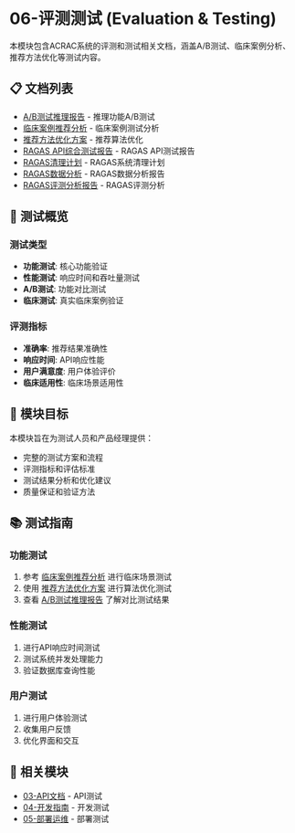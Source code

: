 # 06-评测测试 (Evaluation & Testing)

本模块包含ACRAC系统的评测和测试相关文档，涵盖A/B测试、临床案例分析、推荐方法优化等测试内容。

## 📋 文档列表

- [A/B测试推理报告](AB_TEST_SHOW_REASONING_REPORT.md) - 推理功能A/B测试
- [临床案例推荐分析](ACRAC_V2_临床案例推荐分析.md) - 临床案例测试分析
- [推荐方法优化方案](ACRAC_V2_推荐方法优化方案.md) - 推荐算法优化
- [RAGAS API综合测试报告](RAGAS_API_COMPREHENSIVE_TEST_REPORT.md) - RAGAS API测试报告
- [RAGAS清理计划](RAGAS_CLEANUP_PLAN.md) - RAGAS系统清理计划
- [RAGAS数据分析](RAGAS_DATA_INPUT_ANALYSIS.md) - RAGAS数据分析报告
- [RAGAS评测分析报告](RAGAS_EVALUATION_ANALYSIS_REPORT.md) - RAGAS评测分析

## 🧪 测试概览

### 测试类型
- **功能测试**: 核心功能验证
- **性能测试**: 响应时间和吞吐量测试
- **A/B测试**: 功能对比测试
- **临床测试**: 真实临床案例验证

### 评测指标
- **准确率**: 推荐结果准确性
- **响应时间**: API响应性能
- **用户满意度**: 用户体验评价
- **临床适用性**: 临床场景适用性

## 🎯 模块目标

本模块旨在为测试人员和产品经理提供：
- 完整的测试方案和流程
- 评测指标和评估标准
- 测试结果分析和优化建议
- 质量保证和验证方法

## 📚 测试指南

### 功能测试
1. 参考 [临床案例推荐分析](ACRAC_V2_临床案例推荐分析.md) 进行临床场景测试
2. 使用 [推荐方法优化方案](ACRAC_V2_推荐方法优化方案.md) 进行算法优化测试
3. 查看 [A/B测试推理报告](AB_TEST_SHOW_REASONING_REPORT.md) 了解对比测试结果

### 性能测试
1. 进行API响应时间测试
2. 测试系统并发处理能力
3. 验证数据库查询性能

### 用户测试
1. 进行用户体验测试
2. 收集用户反馈
3. 优化界面和交互

## 🔗 相关模块

- [03-API文档](../03-api-documentation/) - API测试
- [04-开发指南](../04-development-guides/) - 开发测试
- [05-部署运维](../05-deployment/) - 部署测试
